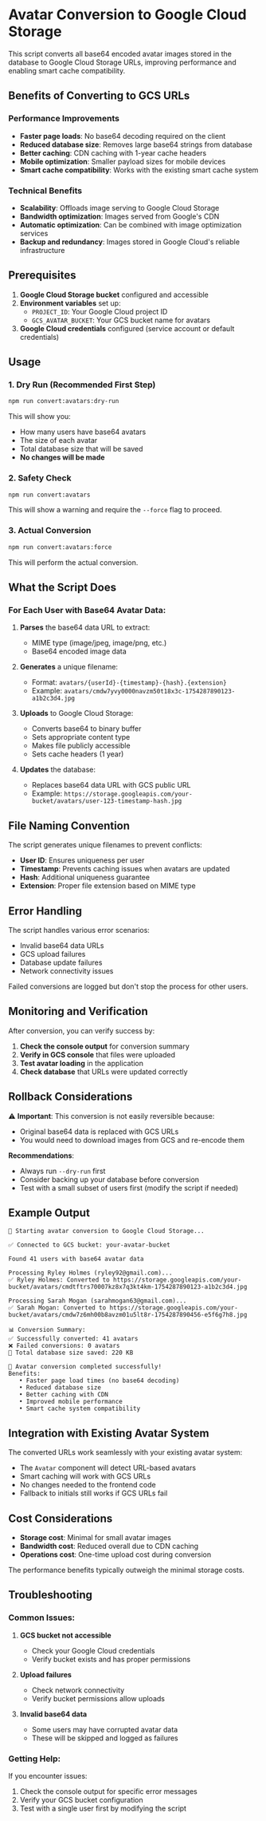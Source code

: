 # Avatar Conversion to Google Cloud Storage

This script converts all base64 encoded avatar images stored in the database to Google Cloud Storage URLs, improving performance and enabling smart cache compatibility.

## Benefits of Converting to GCS URLs

### Performance Improvements
- **Faster page loads**: No base64 decoding required on the client
- **Reduced database size**: Removes large base64 strings from database
- **Better caching**: CDN caching with 1-year cache headers
- **Mobile optimization**: Smaller payload sizes for mobile devices
- **Smart cache compatibility**: Works with the existing smart cache system

### Technical Benefits
- **Scalability**: Offloads image serving to Google Cloud Storage
- **Bandwidth optimization**: Images served from Google's CDN
- **Automatic optimization**: Can be combined with image optimization services
- **Backup and redundancy**: Images stored in Google Cloud's reliable infrastructure

## Prerequisites

1. **Google Cloud Storage bucket** configured and accessible
2. **Environment variables** set up:
   - `PROJECT_ID`: Your Google Cloud project ID
   - `GCS_AVATAR_BUCKET`: Your GCS bucket name for avatars
3. **Google Cloud credentials** configured (service account or default credentials)

## Usage

### 1. Dry Run (Recommended First Step)
```bash
npm run convert:avatars:dry-run
```
This will show you:
- How many users have base64 avatars
- The size of each avatar
- Total database size that will be saved
- **No changes will be made**

### 2. Safety Check
```bash
npm run convert:avatars
```
This will show a warning and require the `--force` flag to proceed.

### 3. Actual Conversion
```bash
npm run convert:avatars:force
```
This will perform the actual conversion.

## What the Script Does

### For Each User with Base64 Avatar Data:

1. **Parses** the base64 data URL to extract:
   - MIME type (image/jpeg, image/png, etc.)
   - Base64 encoded image data

2. **Generates** a unique filename:
   - Format: `avatars/{userId}-{timestamp}-{hash}.{extension}`
   - Example: `avatars/cmdw7yvy0000navzm50t18x3c-1754287890123-a1b2c3d4.jpg`

3. **Uploads** to Google Cloud Storage:
   - Converts base64 to binary buffer
   - Sets appropriate content type
   - Makes file publicly accessible
   - Sets cache headers (1 year)

4. **Updates** the database:
   - Replaces base64 data URL with GCS public URL
   - Example: `https://storage.googleapis.com/your-bucket/avatars/user-123-timestamp-hash.jpg`

## File Naming Convention

The script generates unique filenames to prevent conflicts:
- **User ID**: Ensures uniqueness per user
- **Timestamp**: Prevents caching issues when avatars are updated
- **Hash**: Additional uniqueness guarantee
- **Extension**: Proper file extension based on MIME type

## Error Handling

The script handles various error scenarios:
- Invalid base64 data URLs
- GCS upload failures
- Database update failures
- Network connectivity issues

Failed conversions are logged but don't stop the process for other users.

## Monitoring and Verification

After conversion, you can verify success by:

1. **Check the console output** for conversion summary
2. **Verify in GCS console** that files were uploaded
3. **Test avatar loading** in the application
4. **Check database** that URLs were updated correctly

## Rollback Considerations

⚠️ **Important**: This conversion is not easily reversible because:
- Original base64 data is replaced with GCS URLs
- You would need to download images from GCS and re-encode them

**Recommendations**:
- Always run `--dry-run` first
- Consider backing up your database before conversion
- Test with a small subset of users first (modify the script if needed)

## Example Output

```
🚀 Starting avatar conversion to Google Cloud Storage...

✅ Connected to GCS bucket: your-avatar-bucket

Found 41 users with base64 avatar data

Processing Ryley Holmes (ryley92@gmail.com)...
✅ Ryley Holmes: Converted to https://storage.googleapis.com/your-bucket/avatars/cmdtftrs70007kz8x7q3kt4km-1754287890123-a1b2c3d4.jpg

Processing Sarah Mogan (sarahmogan63@gmail.com)...
✅ Sarah Mogan: Converted to https://storage.googleapis.com/your-bucket/avatars/cmdw7z6mh00b8avzm01u5lt8r-1754287890456-e5f6g7h8.jpg

📊 Conversion Summary:
✅ Successfully converted: 41 avatars
❌ Failed conversions: 0 avatars
💾 Total database size saved: 220 KB

🎉 Avatar conversion completed successfully!
Benefits:
   • Faster page load times (no base64 decoding)
   • Reduced database size
   • Better caching with CDN
   • Improved mobile performance
   • Smart cache system compatibility
```

## Integration with Existing Avatar System

The converted URLs work seamlessly with your existing avatar system:
- The `Avatar` component will detect URL-based avatars
- Smart caching will work with GCS URLs
- No changes needed to the frontend code
- Fallback to initials still works if GCS URLs fail

## Cost Considerations

- **Storage cost**: Minimal for small avatar images
- **Bandwidth cost**: Reduced overall due to CDN caching
- **Operations cost**: One-time upload cost during conversion

The performance benefits typically outweigh the minimal storage costs.

## Troubleshooting

### Common Issues:

1. **GCS bucket not accessible**
   - Check your Google Cloud credentials
   - Verify bucket exists and has proper permissions

2. **Upload failures**
   - Check network connectivity
   - Verify bucket permissions allow uploads

3. **Invalid base64 data**
   - Some users may have corrupted avatar data
   - These will be skipped and logged as failures

### Getting Help:

If you encounter issues:
1. Check the console output for specific error messages
2. Verify your GCS bucket configuration
3. Test with a single user first by modifying the script